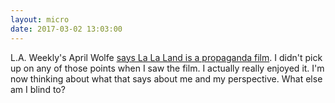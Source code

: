 ```yaml
---
layout: micro
date: 2017-03-02 13:03:00
---
```


L.A. Weekly's April Wolfe
[says La La Land is a propaganda film](http://www.dallasobserver.com/film/la-la-land-is-a-propaganda-film-9216080).
I didn't pick up on any of those points when I saw the film. I actually really
enjoyed it. I'm now thinking about what that says about me and my perspective.
What else am I blind to?